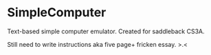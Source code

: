 # SimpleComputer
Text-based simple computer emulator. Created for saddleback CS3A.

Still need to write instructions aka five page+ fricken essay. >.<
